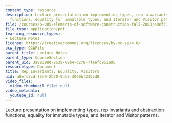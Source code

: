 ```yaml
---
content_type: resource
description: Lecture presentation on implementing types, rep invariants and abstraction
  functions, equality for immutable types, and Iterator and Visitor patterns.
file: /courses/6-005-elements-of-software-construction-fall-2008/a0efc3cdf5a92b700db73090bf2365d8_MIT6_005f08_lec14.pdf
file_type: application/pdf
learning_resource_types:
- Lecture Notes
license: https://creativecommons.org/licenses/by-nc-sa/4.0/
ocw_type: OCWFile
parent_title: Lecture Notes
parent_type: CourseSection
parent_uid: 3a88398d-2539-09b4-c278-7feefc951a95
resourcetype: Document
title: Rep Invariants, Equality, Visitors
uid: a0efc3cd-f5a9-2b70-0db7-3090bf2365d8
video_files:
  video_thumbnail_file: null
video_metadata:
  youtube_id: null
---
```

Lecture presentation on implementing types, rep invariants and abstraction functions, equality for immutable types, and Iterator and Visitor patterns.